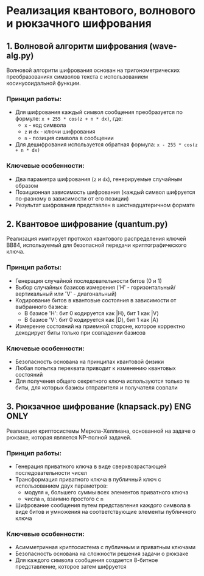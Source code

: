 # Реализация квантового, волнового и рюкзачного шифрования

## 1. Волновой алгоритм шифрования (wave-alg.py)

Волновой алгоритм шифрования основан на тригонометрических преобразованиях символов текста с использованием косинусоидальной функции.

### Принцип работы:
- Для шифрования каждый символ сообщения преобразуется по формуле: 
  `x + 255 * cos(z + n * dx)`, где:
  - `x` - код символа
  - `z` и `dx` - ключи шифрования
  - `n` - позиция символа в сообщении
- Для дешифрования используется обратная формула: 
  `x - 255 * cos(z + n * dx)`

### Ключевые особенности:
- Два параметра шифрования (`z` и `dx`), генерируемые случайным образом
- Позиционная зависимость шифрования (каждый символ шифруется по-разному в зависимости от его позиции)
- Результат шифрования представлен в шестнадцатеричном формате

## 2. Квантовое шифрование (quantum.py)

Реализация имитирует протокол квантового распределения ключей BB84, используемый для безопасной передачи криптографического ключа.

### Принцип работы:
- Генерация случайной последовательности битов (0 и 1)
- Выбор случайных базисов измерения ('H' - горизонтальный/вертикальный или 'V' - диагональный)
- Кодирование битов в квантовые состояния в зависимости от выбранного базиса:
  - В базисе 'H': бит 0 кодируется как |H⟩, бит 1 как |V⟩
  - В базисе 'V': бит 0 кодируется как |D⟩, бит 1 как |A⟩
- Измерение состояний на приемной стороне, которое корректно декодирует биты только при совпадении базисов

### Ключевые особенности:
- Безопасность основана на принципах квантовой физики
- Любая попытка перехвата приводит к изменению квантовых состояний
- Для получения общего секретного ключа используются только те биты, для которых базисы отправителя и получателя совпали

## 3. Рюкзачное шифрование (knapsack.py) ENG ONLY

Реализация криптосистемы Меркла-Хеллмана, основанной на задаче о рюкзаке, которая является NP-полной задачей.

### Принцип работы:
- Генерация приватного ключа в виде сверхвозрастающей последовательности чисел
- Трансформация приватного ключа в публичный ключ с использованием двух параметров:
  - модуля `m`, большего суммы всех элементов приватного ключа
  - числа `n`, взаимно простого с `m`
- Шифрование сообщения путем представления каждого символа в виде битов и умножения на соответствующие элементы публичного ключа

### Ключевые особенности:
- Асимметричная криптосистема с публичным и приватным ключами
- Безопасность основана на сложности решения задачи о рюкзаке
- Для каждого символа сообщения создается 8-битное представление, которое затем шифруется
